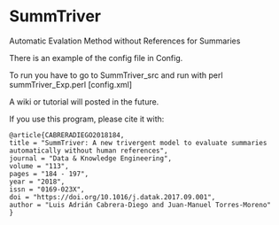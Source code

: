 # SummTriver
Automatic Evalation Method without References for Summaries


There is an example of the config file in Config.

To run you have to go to SummTriver_src and run with perl summTriver_Exp.perl [config.xml]

A wiki or tutorial will posted in the future.

If you use this program, please cite it with:

```
@article{CABRERADIEGO2018184,
title = "SummTriver: A new trivergent model to evaluate summaries automatically without human references",
journal = "Data & Knowledge Engineering",
volume = "113",
pages = "184 - 197",
year = "2018",
issn = "0169-023X",
doi = "https://doi.org/10.1016/j.datak.2017.09.001",
author = "Luis Adrián Cabrera-Diego and Juan-Manuel Torres-Moreno"
}

```

